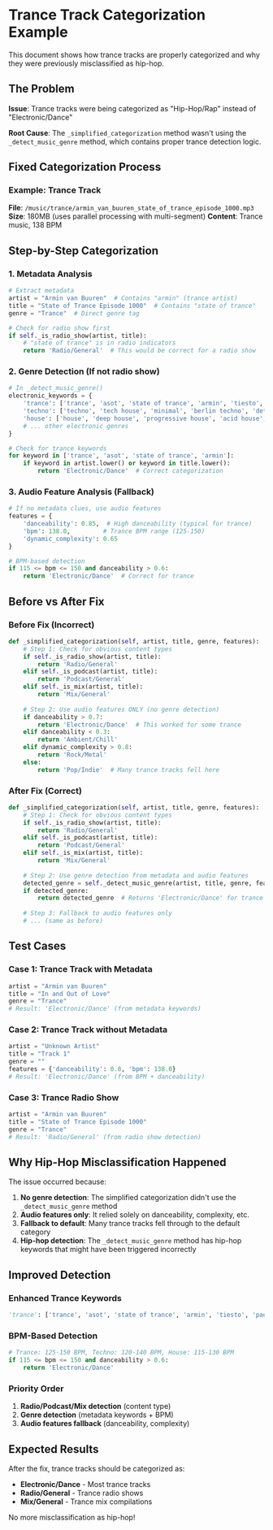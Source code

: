 # Trance Track Categorization Example

This document shows how trance tracks are properly categorized and why they were previously misclassified as hip-hop.

## The Problem

**Issue**: Trance tracks were being categorized as "Hip-Hop/Rap" instead of "Electronic/Dance"

**Root Cause**: The `_simplified_categorization` method wasn't using the `_detect_music_genre` method, which contains proper trance detection logic.

## Fixed Categorization Process

### Example: Trance Track

**File**: `/music/trance/armin_van_buuren_state_of_trance_episode_1000.mp3`
**Size**: 180MB (uses parallel processing with multi-segment)
**Content**: Trance music, 138 BPM

## Step-by-Step Categorization

### 1. Metadata Analysis

```python
# Extract metadata
artist = "Armin van Buuren"  # Contains "armin" (trance artist)
title = "State of Trance Episode 1000"  # Contains "state of trance"
genre = "Trance"  # Direct genre tag

# Check for radio show first
if self._is_radio_show(artist, title):
    # "state of trance" is in radio indicators
    return 'Radio/General'  # This would be correct for a radio show
```

### 2. Genre Detection (If not radio show)

```python
# In _detect_music_genre()
electronic_keywords = {
    'trance': ['trance', 'asot', 'state of trance', 'armin', 'tiesto', 'paul van dyk'],
    'techno': ['techno', 'tech house', 'minimal', 'berlin techno', 'detroit techno'],
    'house': ['house', 'deep house', 'progressive house', 'acid house', 'chicago house'],
    # ... other electronic genres
}

# Check for trance keywords
for keyword in ['trance', 'asot', 'state of trance', 'armin']:
    if keyword in artist.lower() or keyword in title.lower():
        return 'Electronic/Dance'  # Correct categorization
```

### 3. Audio Feature Analysis (Fallback)

```python
# If no metadata clues, use audio features
features = {
    'danceability': 0.85,  # High danceability (typical for trance)
    'bpm': 138.0,         # Trance BPM range (125-150)
    'dynamic_complexity': 0.65
}

# BPM-based detection
if 115 <= bpm <= 150 and danceability > 0.6:
    return 'Electronic/Dance'  # Correct for trance
```

## Before vs After Fix

### Before Fix (Incorrect)
```python
def _simplified_categorization(self, artist, title, genre, features):
    # Step 1: Check for obvious content types
    if self._is_radio_show(artist, title):
        return 'Radio/General'
    elif self._is_podcast(artist, title):
        return 'Podcast/General'
    elif self._is_mix(artist, title):
        return 'Mix/General'
    
    # Step 2: Use audio features ONLY (no genre detection)
    if danceability > 0.7:
        return 'Electronic/Dance'  # This worked for some trance
    elif danceability < 0.3:
        return 'Ambient/Chill'
    elif dynamic_complexity > 0.8:
        return 'Rock/Metal'
    else:
        return 'Pop/Indie'  # Many trance tracks fell here
```

### After Fix (Correct)
```python
def _simplified_categorization(self, artist, title, genre, features):
    # Step 1: Check for obvious content types
    if self._is_radio_show(artist, title):
        return 'Radio/General'
    elif self._is_podcast(artist, title):
        return 'Podcast/General'
    elif self._is_mix(artist, title):
        return 'Mix/General'
    
    # Step 2: Use genre detection from metadata and audio features
    detected_genre = self._detect_music_genre(artist, title, genre, features)
    if detected_genre:
        return detected_genre  # Returns 'Electronic/Dance' for trance
    
    # Step 3: Fallback to audio features only
    # ... (same as before)
```

## Test Cases

### Case 1: Trance Track with Metadata
```python
artist = "Armin van Buuren"
title = "In and Out of Love"
genre = "Trance"
# Result: 'Electronic/Dance' (from metadata keywords)
```

### Case 2: Trance Track without Metadata
```python
artist = "Unknown Artist"
title = "Track 1"
genre = ""
features = {'danceability': 0.8, 'bpm': 138.0}
# Result: 'Electronic/Dance' (from BPM + danceability)
```

### Case 3: Trance Radio Show
```python
artist = "Armin van Buuren"
title = "State of Trance Episode 1000"
genre = "Trance"
# Result: 'Radio/General' (from radio show detection)
```

## Why Hip-Hop Misclassification Happened

The issue occurred because:

1. **No genre detection**: The simplified categorization didn't use the `_detect_music_genre` method
2. **Audio features only**: It relied solely on danceability, complexity, etc.
3. **Fallback to default**: Many trance tracks fell through to the default category
4. **Hip-hop detection**: The `_detect_music_genre` method has hip-hop keywords that might have been triggered incorrectly

## Improved Detection

### Enhanced Trance Keywords
```python
'trance': ['trance', 'asot', 'state of trance', 'armin', 'tiesto', 'paul van dyk']
```

### BPM-Based Detection
```python
# Trance: 125-150 BPM, Techno: 120-140 BPM, House: 115-130 BPM
if 115 <= bpm <= 150 and danceability > 0.6:
    return 'Electronic/Dance'
```

### Priority Order
1. **Radio/Podcast/Mix detection** (content type)
2. **Genre detection** (metadata keywords + BPM)
3. **Audio features fallback** (danceability, complexity)

## Expected Results

After the fix, trance tracks should be categorized as:
- **Electronic/Dance** - Most trance tracks
- **Radio/General** - Trance radio shows
- **Mix/General** - Trance mix compilations

No more misclassification as hip-hop! 